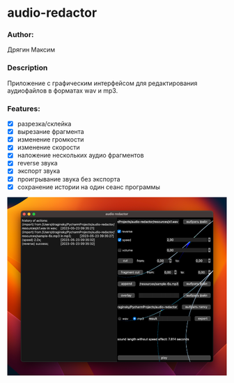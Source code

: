 # audio-redactor

### Author:

Дрягин Максим

### Description

Приложение с графическим интерфейсом для редактирования аудиофайлов в форматах wav и mp3.

### Features:

- [x] разрезка/склейка
- [x] вырезание фрагмента
- [x] изменение громкости
- [x] изменение скорости
- [x] наложение нескольких аудио фрагментов
- [x] reverse звука
- [x] экспорт звука
- [x] проигрывание звука без экспорта
- [x] сохранение истории на один сеанс программы

![img.png](resources/img.png)
